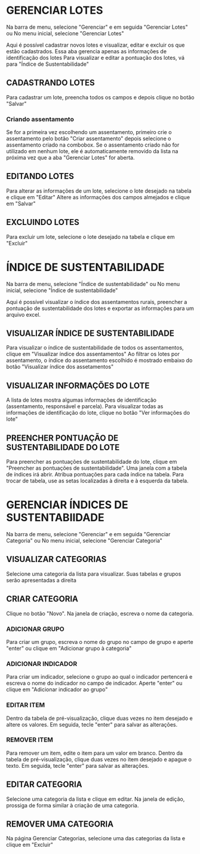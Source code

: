 # GERENCIAR LOTES
Na barra de menu, selecione "Gerenciar" e em seguida "Gerenciar Lotes"
ou 
No menu inicial, selecione "Gerenciar Lotes"

Aqui é possível cadastrar novos lotes e visualizar, editar e excluir os que estão cadastrados.
Essa aba gerencia apenas as informações de identificação dos lotes
Para visualizar e editar a pontuação dos lotes, vá para "Índice de Sustentabilidade"

## CADASTRANDO LOTES
Para cadastrar um lote, preencha todos os campos e depois clique no botão "Salvar"
### Criando assentamento
Se for a primeira vez escolhendo um assentamento, primeiro crie o assentamento pelo botão 
"Criar assentamento" depois selecione o assentamento criado na combobox.
Se o assentamento criado não for utilizado em nenhum lote, ele é automaticamente removido da lista
na próxima vez que a aba "Gerenciar Lotes" for aberta.

## EDITANDO LOTES
Para alterar as informações de um lote, selecione o lote desejado na tabela e clique em "Editar"
Altere as informações dos campos almejados e clique em "Salvar"

## EXCLUINDO LOTES
Para excluir um lote, selecione o lote desejado na tabela e clique em "Excluir"


# ÍNDICE DE SUSTENTABILIDADE
Na barra de menu, selecione "Índice de sustentabilidade" 
ou 
No menu inicial, selecione "Índice de sustentabilidade"

Aqui é possível visualizar o índice dos assentamentos rurais, preencher a pontuação de 
sustentabilidade dos lotes e exportar as informações para um arquivo excel.

## VISUALIZAR ÍNDICE DE SUSTENTABILIDADE
Para visualizar o índice de sustentabilidade de todos os assentamentos, clique em "Visualizar índice dos assentamentos"
Ao filtrar os lotes por assentamento, o índice do assentamento escolhido é mostrado embaixo do botão "Visualizar índice dos assetamentos"

## VISUALIZAR INFORMAÇÕES DO LOTE
A lista de lotes mostra algumas informações de identificação (assentamento, responsável e parcela). Para visualizar todas as informações de identificação do lote, clique no botão "Ver informações do lote"

## PREENCHER PONTUAÇÃO DE SUSTENTABILIDADE DO LOTE
Para preencher as pontuações de sustentabilidade do lote, clique em "Preencher as pontuações de sustentabilidade".
Uma janela com a tabela de índices irá abrir. Atribua pontuações para cada índice na tabela.
Para trocar de tabela, use as setas localizadas à direita e à esquerda da tabela.

# GERENCIAR ÍNDICES DE SUSTENTABIIDADE
Na barra de menu, selecione "Gerenciar" e em seguida "Gerenciar Categoria"
ou 
No menu inicial, selecione "Gerenciar Categoria"

## VISUALIZAR CATEGORIAS
Selecione uma categoria da lista para visualizar. Suas tabelas e grupos serão apresentadas a direita

## CRIAR CATEGORIA
Clique no botão "Novo". Na janela de criação, escreva o nome da categoria.

### ADICIONAR GRUPO
Para criar um grupo, escreva o nome do grupo no campo de grupo e aperte "enter" ou clique em "Adicionar grupo à categoria"

### ADICIONAR INDICADOR
Para criar um indicador, selecione o grupo ao qual o indicador pertencerá e escreva o nome do indicador no campo de indicador. Aperte "enter" ou clique em "Adicionar indicador ao grupo"

### EDITAR ITEM
Dentro da tabela de pré-visualização, clique duas vezes no item desejado e altere os valores. Em seguida, tecle "enter" para salvar as alterações. 

### REMOVER ITEM
Para remover um item, edite o item para um valor em branco. Dentro da tabela de pré-visualização, clique duas vezes no item desejado e apague o texto. Em seguida, tecle "enter" para salvar as alterações.

## EDITAR CATEGORIA
Selecione uma categoria da lista e clique em editar. Na janela de edição, prossiga de forma similar à criação de uma categoria.

## REMOVER UMA CATEGORIA
Na página Gerenciar Categorias, selecione uma das categorias da lista e clique em "Excluir"